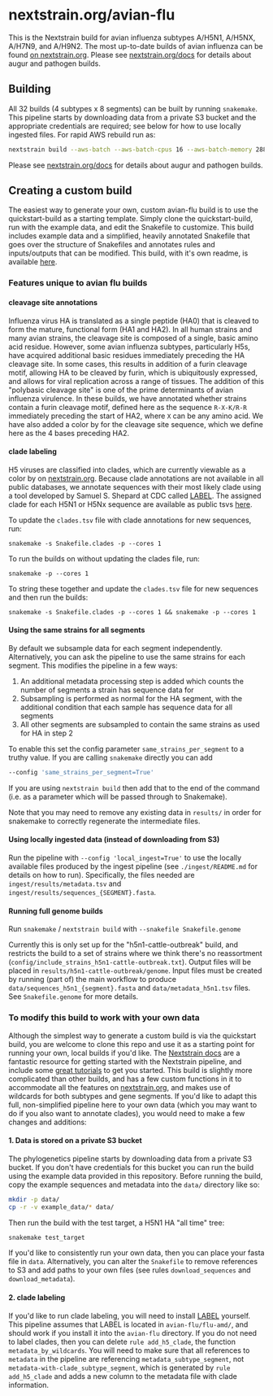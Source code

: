 # nextstrain.org/avian-flu

This is the Nextstrain build for avian influenza subtypes A/H5N1, A/H5NX, A/H7N9, and A/H9N2.
The most up-to-date builds of avian influenza can be found [on nextstrain.org](https://nextstrain.org/avian-flu).
Please see [nextstrain.org/docs](https://nextstrain.org/docs) for details about augur and pathogen builds.

## Building

All 32 builds (4 subtypes x 8 segments) can be built by running `snakemake`.
This pipeline starts by downloading data from a private S3 bucket and the appropriate credentials are required; see below for how to use locally ingested files.
For rapid AWS rebuild run as:

```bash
nextstrain build --aws-batch --aws-batch-cpus 16 --aws-batch-memory 28800 . --jobs 16
```

Please see [nextstrain.org/docs](https://nextstrain.org/docs) for details about augur and pathogen builds.

## Creating a custom build 
The easiest way to generate your own, custom avian-flu build is to use the quickstart-build as a starting template. Simply clone the quickstart-build, run with the example data, and edit the Snakefile to customize. This build includes example data and a simplified, heavily annotated Snakefile that goes over the structure of Snakefiles and annotates rules and inputs/outputs that can be modified. This build, with it's own readme, is available [here](https://github.com/nextstrain/avian-flu/tree/master/quickstart-build).

### Features unique to avian flu builds

#### cleavage site annotations 
Influenza virus HA is translated as a single peptide (HA0) that is cleaved to form the mature, functional form (HA1 and HA2). In all human strains and many avian strains, the cleavage site is composed of a single, basic amino acid residue. However, some avian influenza subtypes, particularly H5s, have acquired additional basic residues immediately preceding the HA cleavage site. In some cases, this results in addition of a furin cleavage motif, allowing HA to be cleaved by furin, which is ubiquitously expressed, and allows for viral replication across a range of tissues. The addition of this "polybasic cleavage site" is one of the prime determinants of avian influenza virulence. In these builds, we have annotated whether strains contain a furin cleavage motif, defined here as the sequence `R-X-K/R-R` immediately preceding the start of HA2, where `X` can be any amino acid. We have also added a color by for the cleavage site sequence, which we define here as the 4 bases preceding HA2. 

#### clade labeling
H5 viruses are classified into clades, which are currently viewable as a color by on [nextstrain.org](https://nextstrain.org/avian-flu/h5n1/ha?c=h5_label_clade). Because clade annotations are not available in all public databases, we annotate sequences with their most likely clade using a tool developed by Samuel S. Shepard at CDC called [LABEL](https://wonder.cdc.gov/amd/flu/label/). The assigned clade for each H5N1 or H5Nx sequence are available as public tsvs [here](https://github.com/nextstrain/avian-flu/tree/master/clade-labeling).

To update the `clades.tsv` file with clade annotations for new sequences, run: 

`snakemake -s Snakefile.clades -p --cores 1`

To run the builds on without updating the clades file, run: 

`snakemake -p --cores 1`

To string these together and update the `clades.tsv` file for new sequences and then run the builds: 

`snakemake -s Snakefile.clades -p --cores 1 && snakemake -p --cores 1`

#### Using the same strains for all segments

By default we subsample data for each segment independently.
Alternatively, you can ask the pipeline to use the same strains for each segment.
This modifies the pipeline in a few ways:
1. An additional metadata processing step is added which counts the number of segments a strain has sequence data for
2. Subsampling is performed as normal for the HA segment, with the additional condition that each sample has sequence data for all segments
3. All other segments are subsampled to contain the same strains as used for HA in step 2

To enable this set the config parameter `same_strains_per_segment` to a truthy value. If you are calling `snakemake` directly you can add

```bash
--config 'same_strains_per_segment=True'
```

If you are using `nextstrain build` then add that to the end of the command (i.e. as a parameter which will be passed through to Snakemake).

Note that you may need to remove any existing data in `results/` in order for snakemake to correctly regenerate the intermediate files.

#### Using locally ingested data (instead of downloading from S3)

Run the pipeline with `--config 'local_ingest=True'` to use the locally available files produced by the ingest pipeline (see `./ingest/README.md` for details on how to run).
Specifically, the files needed are `ingest/results/metadata.tsv` and `ingest/results/sequences_{SEGMENT}.fasta`.


#### Running full genome builds

Run `snakemake` / `nextstrain build` with `--snakefile Snakefile.genome`

Currently this is only set up for the "h5n1-cattle-outbreak" build, and restricts the build to a set of strains where we think there's no reassortment (`config/include_strains_h5n1-cattle-outbreak.txt`). Output files will be placed in `results/h5n1-cattle-outbreak/genome`. Input files must be created by running (part of) the main workflow to produce `data/sequences_h5n1_{segment}.fasta` and `data/metadata_h5n1.tsv` files. See `Snakefile.genome` for more details.


### To modify this build to work with your own data
Although the simplest way to generate a custom build is via the quickstart build, you are welcome to clone this repo and use it as a starting point for running your own, local builds if you'd like. The [Nextstrain docs](https://docs.nextstrain.org/en/latest/index.html) are a fantastic resource for getting started with the Nextstrain pipeline, and include some [great tutorials](https://docs.nextstrain.org/en/latest/install.html) to get you started. This build is slightly more complicated than other builds, and has a few custom functions in it to accommodate all the features on [nextstrain.org](https://nextstrain.org/avian-flu), and makes use of wildcards for both subtypes and gene segments. If you'd like to adapt this full, non-simplified pipeline here to your own data (which you may want to do if you also want to annotate clades), you would need to make a few changes and additions:


#### 1. Data is stored on a private S3 bucket

The phylogenetics pipeline starts by downloading data from a private S3 bucket.
If you don't have credentials for this bucket you can run the build using the example data provided in this repository.
Before running the build, copy the example sequences and metadata into the `data/` directory like so:

```bash
mkdir -p data/
cp -r -v example_data/* data/
```

Then run the build with the test target, a H5N1 HA "all time" tree:

``` bash
snakemake test_target
```

If you'd like to consistently run your own data, then you can place your fasta file in `data`. Alternatively, you can alter the `Snakefile` to remove references to S3 and add paths to your own files (see rules `download_sequences` and `download_metadata`).

#### 2. clade labeling
If you'd like to run clade labeling, you will need to install [LABEL](https://wonder.cdc.gov/amd/flu/label/) yourself. This pipeline assumes that LABEL is located in `avian-flu/flu-amd/`, and should work if you install it into the `avian-flu` directory. If you do not need to label clades, then you can delete `rule add_h5_clade`, the function `metadata_by_wildcards`. You will need to make sure that all references to `metadata` in the pipeline are referencing `metadata_subtype_segment`, not `metadata-with-clade_subtype_segment`, which is generated by `rule add_h5_clade` and adds a new column to the metadata file with clade information.
